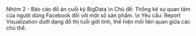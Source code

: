 Nhóm 2 - Báo cáo đồ án cuối kỳ BigData \n
Chủ đề: Thống kê sự quan tâm của người dùng Facebook đối với một số sản phẩm. \n
Yêu cầu: Report Visualization dưới dạng đồ thị tuổi giới tính, thể hiện mối liên quan giữa các chủ thể.
